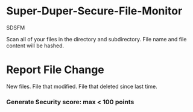 # Super-Duper-Secure-File-Monitor
SDSFM

Scan all of your files in the directory and subdirectory. 
File name and file content will be hashed.

# Report File Change
New files. 
File that modified. 
File that deleted since last time. 

### Generate Security score: max < 100 points

